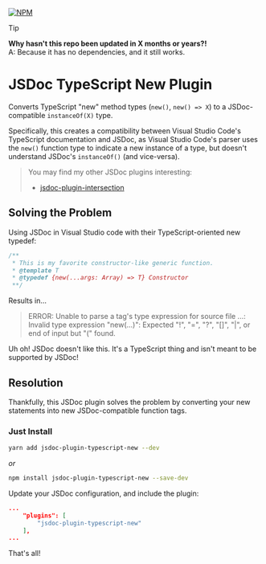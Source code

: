 [![NPM](https://img.shields.io/npm/v/jsdoc-plugin-typescript-new)](https://npmjs.org/package/jsdoc-plugin-typescript-new)

> [!TIP]
> **Why hasn't this repo been updated in X months or years?!**    
> A: Because it has no dependencies, and it still works.

# JSDoc TypeScript New Plugin
Converts TypeScript "new" method types (`new()`, `new() => X`) to a JSDoc-compatible `instanceOf(X)` type.

Specifically, this creates a compatibility between Visual Studio Code's TypeScript documentation and JSDoc, as
Visual Studio Code's parser uses the `new()` function type to indicate a new instance of a type, but doesn't understand
JSDoc's `instanceOf()` (and vice-versa). 

> You may find my other JSDoc plugins interesting:
>  - [jsdoc-plugin-intersection](https://github.com/chriseaton/jsdoc-plugin-intersection)

## Solving the Problem
Using JSDoc in Visual Studio code with their TypeScript-oriented new typedef:
```js
/**
 * This is my favorite constructor-like generic function.
 * @template T
 * @typedef {new(...args: Array) => T} Constructor
 **/
```
Results in...

> ERROR: Unable to parse a tag's type expression for source file ...: Invalid type expression "new(...)": Expected "!", "=", "?", "[]", "|", or end of input but "(" found. 

Uh oh! JSDoc doesn't like this. It's a TypeScript thing and isn't meant to be supported by JSDoc!

## Resolution
Thankfully, this JSDoc plugin solves the problem by converting your new statements into new JSDoc-compatible function tags.

### Just Install
```sh
yarn add jsdoc-plugin-typescript-new --dev
```
*or*
```sh
npm install jsdoc-plugin-typescript-new --save-dev
```

Update your JSDoc configuration, and include the plugin:
```json
...
    "plugins": [
        "jsdoc-plugin-typescript-new"
    ],
...
```

That's all! 
